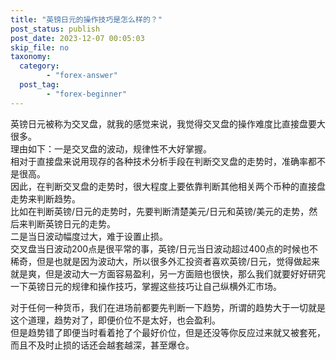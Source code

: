 ```yaml
---
title: "英镑日元的操作技巧是怎么样的？"
post_status: publish
post_date: 2023-12-07 00:05:03
skip_file: no
taxonomy:
  category:
        - "forex-answer"
  post_tag:
        - "forex-beginner"
---
```


英镑日元被称为交叉盘，就我的感觉来说，我觉得交叉盘的操作难度比直接盘要大很多。  
理由如下：一是交叉盘的波动，规律性不大好掌握。  
相对于直接盘来说用现存的各种技术分析手段在判断交叉盘的走势时，准确率都不是很高。  
因此，在判断交叉盘的走势时，很大程度上要依靠判断其他相关两个币种的直接盘走势来判断趋势。  
比如在判断英镑/日元的走势时，先要判断清楚美元/日元和英镑/美元的走势，然后来判断英镑日元的走势。  
二是当日波动幅度过大，难于设置止损。  
交叉盘当日波动200点是很平常的事，英镑/日元当日波动超过400点的时候也不稀奇，但是也就是因为波动大，所以很多外汇投资者喜欢英镑/日元，觉得做起来就是爽，但是波动大一方面容易盈利，另一方面赔也很快，那么我们就要好好研究一下英镑日元的规律和操作技巧，掌握这些技巧让自己纵横外汇市场。

对于任何一种货币，我们在进场前都要先判断一下趋势，所谓的趋势大于一切就是这个道理，趋势对了，即便价位不是太好，也会盈利。  
但是趋势错了即便当时看着抢了个最好价位，但是还没等你反应过来就又被套死，而且不及时止损的话还会越套越深，甚至爆仓。
